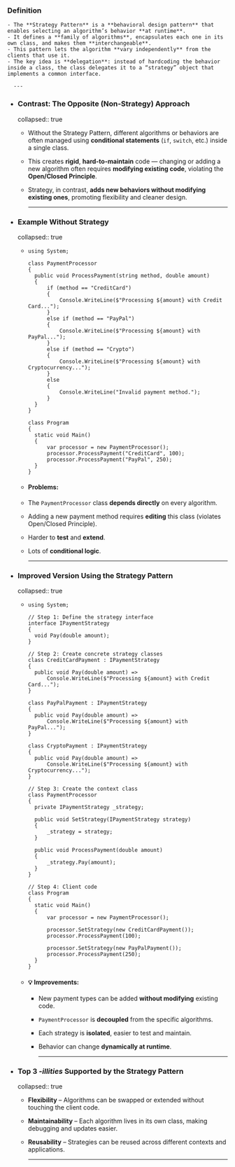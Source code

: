 ### Definition
	- The **Strategy Pattern** is a **behavioral design pattern** that enables selecting an algorithm’s behavior **at runtime**.
	- It defines a **family of algorithms**, encapsulates each one in its own class, and makes them **interchangeable**.
	- This pattern lets the algorithm **vary independently** from the clients that use it.
	- The key idea is **delegation**: instead of hardcoding the behavior inside a class, the class delegates it to a “strategy” object that implements a common interface.
	  
	  ---
- ### Contrast: The Opposite (Non-Strategy) Approach
  collapsed:: true
	- Without the Strategy Pattern, different algorithms or behaviors are often managed using **conditional statements** (`if`, `switch`, etc.) inside a single class.
	- This creates **rigid**, **hard-to-maintain** code — changing or adding a new algorithm often requires **modifying existing code**, violating the **Open/Closed Principle**.
	- Strategy, in contrast, **adds new behaviors without modifying existing ones**, promoting flexibility and cleaner design.
	  
	  ---
- ### Example Without Strategy
  collapsed:: true
	- ```
	  using System;
	  
	  class PaymentProcessor
	  {
	    public void ProcessPayment(string method, double amount)
	    {
	        if (method == "CreditCard")
	        {
	            Console.WriteLine($"Processing ${amount} with Credit Card...");
	        }
	        else if (method == "PayPal")
	        {
	            Console.WriteLine($"Processing ${amount} with PayPal...");
	        }
	        else if (method == "Crypto")
	        {
	            Console.WriteLine($"Processing ${amount} with Cryptocurrency...");
	        }
	        else
	        {
	            Console.WriteLine("Invalid payment method.");
	        }
	    }
	  }
	  
	  class Program
	  {
	    static void Main()
	    {
	        var processor = new PaymentProcessor();
	        processor.ProcessPayment("CreditCard", 100);
	        processor.ProcessPayment("PayPal", 250);
	    }
	  }
	  ```
	- #### Problems:
	- The `PaymentProcessor` class **depends directly** on every algorithm.
	- Adding a new payment method requires **editing** this class (violates Open/Closed Principle).
	- Harder to **test** and **extend**.
	- Lots of **conditional logic**.
	  
	  ---
- ### Improved Version Using the Strategy Pattern
  collapsed:: true
	- ```
	  using System;
	  
	  // Step 1: Define the strategy interface
	  interface IPaymentStrategy
	  {
	    void Pay(double amount);
	  }
	  
	  // Step 2: Create concrete strategy classes
	  class CreditCardPayment : IPaymentStrategy
	  {
	    public void Pay(double amount) => 
	        Console.WriteLine($"Processing ${amount} with Credit Card...");
	  }
	  
	  class PayPalPayment : IPaymentStrategy
	  {
	    public void Pay(double amount) => 
	        Console.WriteLine($"Processing ${amount} with PayPal...");
	  }
	  
	  class CryptoPayment : IPaymentStrategy
	  {
	    public void Pay(double amount) => 
	        Console.WriteLine($"Processing ${amount} with Cryptocurrency...");
	  }
	  
	  // Step 3: Create the context class
	  class PaymentProcessor
	  {
	    private IPaymentStrategy _strategy;
	  
	    public void SetStrategy(IPaymentStrategy strategy)
	    {
	        _strategy = strategy;
	    }
	  
	    public void ProcessPayment(double amount)
	    {
	        _strategy.Pay(amount);
	    }
	  }
	  
	  // Step 4: Client code
	  class Program
	  {
	    static void Main()
	    {
	        var processor = new PaymentProcessor();
	  
	        processor.SetStrategy(new CreditCardPayment());
	        processor.ProcessPayment(100);
	  
	        processor.SetStrategy(new PayPalPayment());
	        processor.ProcessPayment(250);
	    }
	  }
	  ```
	- #### 💡 Improvements:
		- New payment types can be added **without modifying** existing code.
		- `PaymentProcessor` is **decoupled** from the specific algorithms.
		- Each strategy is **isolated**, easier to test and maintain.
		- Behavior can change **dynamically at runtime**.
		  
		  ---
- ### Top 3  *-illities*  Supported by the Strategy Pattern
  collapsed:: true
	- **Flexibility** – Algorithms can be swapped or extended without touching the client code.
	- **Maintainability** – Each algorithm lives in its own class, making debugging and updates easier.
	- **Reusability** – Strategies can be reused across different contexts and applications.
	  
	  ---